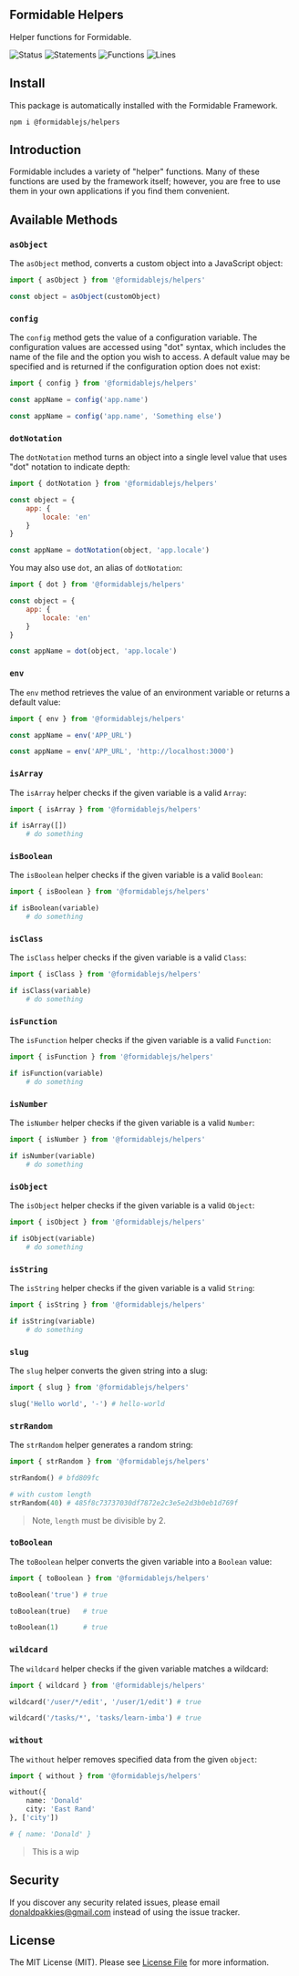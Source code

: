 Formidable Helpers
---------------

Helper functions for Formidable.

![Status](https://github.com/formidablejs/helpers/actions/workflows/test.yml/badge.svg)
![Statements](https://img.shields.io/badge/statements-97.87%25-brightgreen.svg)
![Functions](https://img.shields.io/badge/functions-100%25-brightgreen.svg)
![Lines](https://img.shields.io/badge/lines-97.66%25-brightgreen.svg)
## Install

This package is automatically installed with the Formidable Framework.

```
npm i @formidablejs/helpers
```

## Introduction

Formidable includes a variety of "helper" functions. Many of these functions are used by the framework itself; however, you are free to use them in your own applications if you find them convenient.

## Available Methods

### `asObject`

The `asObject` method, converts a custom object into a JavaScript object:

```js
import { asObject } from '@formidablejs/helpers'

const object = asObject(customObject)
```

### `config`

The `config` method gets the value of a configuration variable. The configuration values are accessed using "dot" syntax, which includes the name of the file and the option you wish to access. A default value may be specified and is returned if the configuration option does not exist:

```js
import { config } from '@formidablejs/helpers'

const appName = config('app.name')

const appName = config('app.name', 'Something else')
```

### `dotNotation`

The `dotNotation` method turns an object into a single level value that uses "dot" notation to indicate depth:

```js
import { dotNotation } from '@formidablejs/helpers'

const object = {
    app: {
        locale: 'en'
    }
}

const appName = dotNotation(object, 'app.locale')
```

You may also use `dot`, an alias of `dotNotation`:

```js
import { dot } from '@formidablejs/helpers'

const object = {
    app: {
        locale: 'en'
    }
}

const appName = dot(object, 'app.locale')
```

### `env`

The `env` method retrieves the value of an environment variable or returns a default value:

```js
import { env } from '@formidablejs/helpers'

const appName = env('APP_URL')

const appName = env('APP_URL', 'http://localhost:3000')
```

### `isArray`

The `isArray` helper checks if the given variable is a valid `Array`:

```py
import { isArray } from '@formidablejs/helpers'

if isArray([])
    # do something

```

### `isBoolean`

The `isBoolean` helper checks if the given variable is a valid `Boolean`:

```py
import { isBoolean } from '@formidablejs/helpers'

if isBoolean(variable)
    # do something

```

### `isClass`

The `isClass` helper checks if the given variable is a valid `Class`:

```py
import { isClass } from '@formidablejs/helpers'

if isClass(variable)
    # do something

```

### `isFunction`

The `isFunction` helper checks if the given variable is a valid `Function`:

```py
import { isFunction } from '@formidablejs/helpers'

if isFunction(variable)
    # do something

```

### `isNumber`

The `isNumber` helper checks if the given variable is a valid `Number`:

```py
import { isNumber } from '@formidablejs/helpers'

if isNumber(variable)
    # do something

```

### `isObject`

The `isObject` helper checks if the given variable is a valid `Object`:

```py
import { isObject } from '@formidablejs/helpers'

if isObject(variable)
    # do something

```

### `isString`

The `isString` helper checks if the given variable is a valid `String`:

```py
import { isString } from '@formidablejs/helpers'

if isString(variable)
    # do something

```

### `slug`

The `slug` helper converts the given string into a slug:

```py
import { slug } from '@formidablejs/helpers'

slug('Hello world', '-') # hello-world
```

### `strRandom`

The `strRandom` helper generates a random string:

```py
import { strRandom } from '@formidablejs/helpers'

strRandom() # bfd809fc

# with custom length
strRandom(40) # 485f8c73737030df7872e2c3e5e2d3b0eb1d769f
```

> Note, `length` must be divisible by 2.

### `toBoolean`

The `toBoolean` helper converts the given variable into a `Boolean` value:

```py
import { toBoolean } from '@formidablejs/helpers'

toBoolean('true') # true

toBoolean(true)   # true

toBoolean(1)      # true
```

### `wildcard`

The `wildcard` helper checks if the given variable matches a wildcard:

```py
import { wildcard } from '@formidablejs/helpers'

wildcard('/user/*/edit', '/user/1/edit') # true

wildcard('/tasks/*', 'tasks/learn-imba') # true
```

### `without`

The `without` helper removes specified data from the given `object`:

```py
import { without } from '@formidablejs/helpers'

without({
    name: 'Donald'
    city: 'East Rand'
}, ['city'])

# { name: 'Donald' }
```

> This is a wip

Security
--------

If you discover any security related issues, please email donaldpakkies@gmail.com instead of using the issue tracker.

License
-------

The MIT License (MIT). Please see [License File](LICENSE) for more information.
